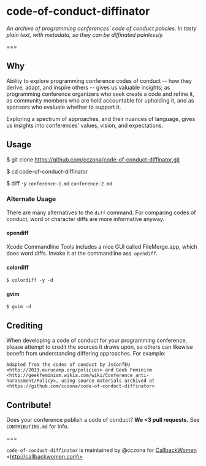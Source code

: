 # code-of-conduct-diffinator

_An archive of programming conferences' code of conduct policies. In tasty plain text, with metadata, so they can be diffinated painlessly._

===

## Why
Ability to explore programming conference codes of conduct -- how they derive, adapt, and inspire others -- gives us valuable insights; as programming conference organizers who seek create a code and refine it, as community members who are held accountable for upholding it, and as sponsors who evaluate whether to support it.

Exploring a spectrum of approaches, and their nuances of language, gives us insights into conferences' values, vision, and expectations.


## Usage

$ git clone https://github.com/cczona/code-of-conduct-diffinator.git

$ cd code-of-conduct-diffinator

$ diff -y `conference-1.md` `conference-2.md`

### Alternate Usage

There are many alternatives to the `diff` command. For comparing codes of conduct, word or character diffs are more informative anyway.

#### opendiff

Xcode Commandline Tools includes a nice GUI called FileMerge.app, which does word diffs. Invoke it at the commandline as`$ opendiff`.

#### colordiff

`$ colordiff -y -d` 

#### gvim

`$ gvim -d`
    

## Crediting

When developing a code of conduct for your programming conference, please attempt to credit the sources it draws upon, so others can likewise benefit from understanding differing approaches. For example:

    Adapted from the codes of conduct by JsConfEU <http://2013.eurucamp.org/policies> and Geek Feminism <http://geekfeminism.wikia.com/wiki/Conference_anti-harassment/Policy>, using source materials archived at <https://github.com/cczona/code-of-conduct-diffinator>


## Contribute!

   Does your conference publish a code of conduct? **We <3 pull requests.** See `CONTRIBUTING.md` for info.


===


`code-of-conduct-diffinator` is maintained by @cczona for [CallbackWomen](http://callbackwomen.com) \<http://callbackwomen.com\>
